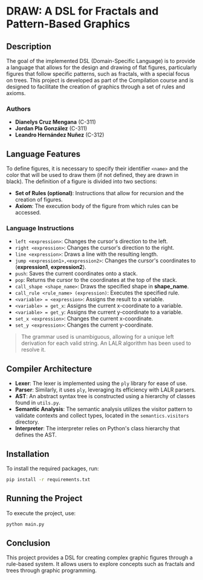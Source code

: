 # DRAW: A DSL for Fractals and Pattern-Based Graphics

## Description
The goal of the implemented DSL (Domain-Specific Language) is to provide a language that allows for the design and drawing of flat figures, particularly figures that follow specific patterns, such as fractals, with a special focus on trees. This project is developed as part of the Compilation course and is designed to facilitate the creation of graphics through a set of rules and axioms.

### Authors
* **Dianelys Cruz Mengana** (C-311)
* **Jordan Pla González** (C-311)
* **Leandro Hernández Nuñez** (C-312)

## Language Features
To define figures, it is necessary to specify their identifier `<name>` and the color that will be used to draw them (if not defined, they are drawn in black). The definition of a figure is divided into two sections:

- **Set of Rules (optional)**: Instructions that allow for recursion and the creation of figures.
- **Axiom**: The execution body of the figure from which rules can be accessed.

### Language Instructions
- `left <expression>`: Changes the cursor's direction to the left.
- `right <expression>`: Changes the cursor's direction to the right.
- `line <expression>`: Draws a line with the resulting length.
- `jump <expression1>,<expression2>`: Changes the cursor's coordinates to (**expression1**, **expression2**).
- `push`: Saves the current coordinates onto a stack.
- `pop`: Returns the cursor to the coordinates at the top of the stack.
- `call_shape <shape_name>`: Draws the specified shape in **shape_name**.
- `call_rule <rule_name> (expression)`: Executes the specified rule.
- `<variable> = <expression>`: Assigns the result to a variable.
- `<variable> = get_x`: Assigns the current x-coordinate to a variable.
- `<variable> = get_y`: Assigns the current y-coordinate to a variable.
- `set_x <expression>`: Changes the current x-coordinate.
- `set_y <expression>`: Changes the current y-coordinate.

> The grammar used is unambiguous, allowing for a unique left derivation for each valid string. An LALR algorithm has been used to resolve it.

## Compiler Architecture
* **Lexer**: The lexer is implemented using the `ply` library for ease of use.
* **Parser**: Similarly, it uses `ply`, leveraging its efficiency with LALR parsers.
* **AST**: An abstract syntax tree is constructed using a hierarchy of classes found in `utils.py`.
* **Semantic Analysis**: The semantic analysis utilizes the visitor pattern to validate contexts and collect types, located in the `semantics.visitors` directory.
* **Interpreter**: The interpreter relies on Python's class hierarchy that defines the AST.

## Installation
To install the required packages, run:
```bash
pip install -r requirements.txt
```

## Running the Project
To execute the project, use:
```bash
python main.py
```

## Conclusion
This project provides a DSL for creating complex graphic figures through a rule-based system. It allows users to explore concepts such as fractals and trees through graphic programming.
